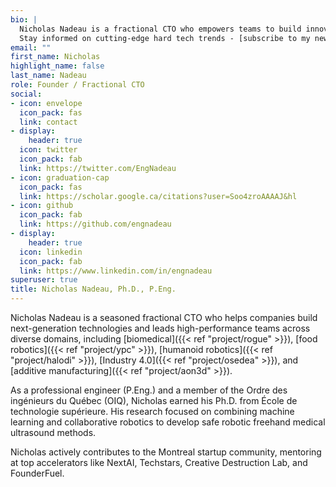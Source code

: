 ```yaml
---
bio: |
  Nicholas Nadeau is a fractional CTO who empowers teams to build innovative, next-generation technologies.
  Stay informed on cutting-edge hard tech trends - [subscribe to my newsletter](https://engnadeau.substack.com). Ready to innovate? [Discover my services]({{< ref "services/" >}}) and accelerate your growth.
email: ""
first_name: Nicholas
highlight_name: false
last_name: Nadeau
role: Founder / Fractional CTO
social:
- icon: envelope
  icon_pack: fas
  link: contact
- display:
    header: true
  icon: twitter
  icon_pack: fab
  link: https://twitter.com/EngNadeau
- icon: graduation-cap
  icon_pack: fas
  link: https://scholar.google.ca/citations?user=Soo4zroAAAAJ&hl
- icon: github
  icon_pack: fab
  link: https://github.com/engnadeau
- display:
    header: true
  icon: linkedin
  icon_pack: fab
  link: https://www.linkedin.com/in/engnadeau
superuser: true
title: Nicholas Nadeau, Ph.D., P.Eng.
---
```


<!--
sync the following bios:
- "bio" above
- "description" in config/_default/params.toml
-->

Nicholas Nadeau is a seasoned fractional CTO who helps companies build next-generation technologies and leads high-performance teams across diverse domains, including [biomedical]({{< ref "project/rogue" >}}), [food robotics]({{< ref "project/ypc" >}}), [humanoid robotics]({{< ref "project/halodi" >}}), [Industry 4.0]({{< ref "project/osedea" >}}), and [additive manufacturing]({{< ref "project/aon3d" >}}).

As a professional engineer (P.Eng.) and a member of the Ordre des ingénieurs du Québec (OIQ), Nicholas earned his Ph.D. from École de technologie supérieure. His research focused on combining machine learning and collaborative robotics to develop safe robotic freehand medical ultrasound methods.

Nicholas actively contributes to the Montreal startup community, mentoring at top accelerators like NextAI, Techstars, Creative Destruction Lab, and FounderFuel.
